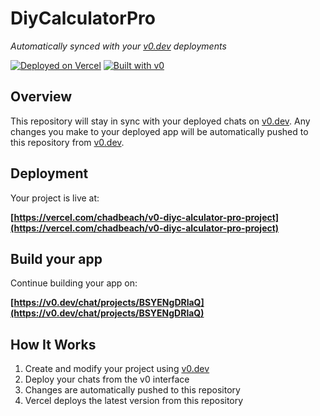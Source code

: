 # DiyCalculatorPro

*Automatically synced with your [v0.dev](https://v0.dev) deployments*

[![Deployed on Vercel](https://img.shields.io/badge/Deployed%20on-Vercel-black?style=for-the-badge&logo=vercel)](https://vercel.com/chadbeach/v0-diyc-alculator-pro-project)
[![Built with v0](https://img.shields.io/badge/Built%20with-v0.dev-black?style=for-the-badge)](https://v0.dev/chat/projects/BSYENgDRlaQ)

## Overview

This repository will stay in sync with your deployed chats on [v0.dev](https://v0.dev).
Any changes you make to your deployed app will be automatically pushed to this repository from [v0.dev](https://v0.dev).

## Deployment

Your project is live at:

**[https://vercel.com/chadbeach/v0-diyc-alculator-pro-project](https://vercel.com/chadbeach/v0-diyc-alculator-pro-project)**

## Build your app

Continue building your app on:

**[https://v0.dev/chat/projects/BSYENgDRlaQ](https://v0.dev/chat/projects/BSYENgDRlaQ)**

## How It Works

1. Create and modify your project using [v0.dev](https://v0.dev)
2. Deploy your chats from the v0 interface
3. Changes are automatically pushed to this repository
4. Vercel deploys the latest version from this repository